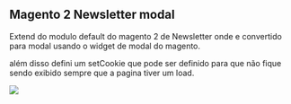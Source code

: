 ## Magento 2 Newsletter modal 

Extend do modulo default do magento 2 de Newsletter onde e convertido para modal usando o widget de modal do magento.

além disso defini um setCookie que pode ser definido para que não fique sendo exibido sempre que a pagina tiver um load.

<img src="preview.gif" />

